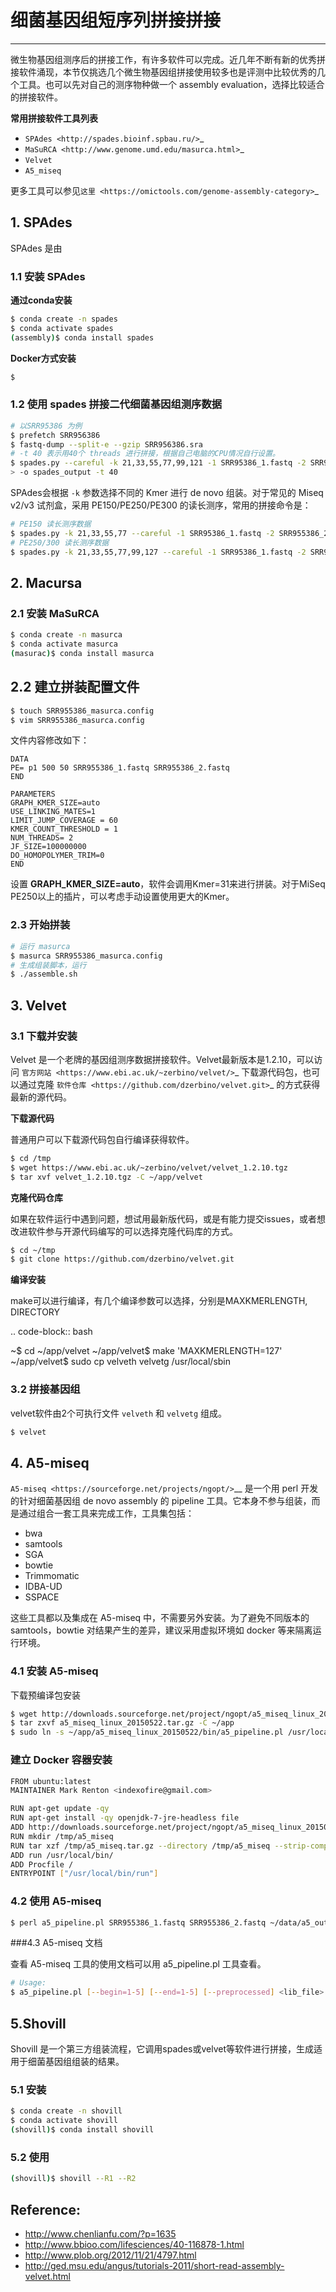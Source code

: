 # 细菌基因组短序列拼接拼接



---

微生物基因组测序后的拼接工作，有许多软件可以完成。近几年不断有新的优秀拼接软件涌现，本节仅挑选几个微生物基因组拼接使用较多也是评测中比较优秀的几个工具。也可以先对自己的测序物种做一个 assembly evaluation，选择比较适合的拼接软件。

**常用拼接软件工具列表**

- `SPAdes <http://spades.bioinf.spbau.ru/>`_
- `MaSuRCA <http://www.genome.umd.edu/masurca.html>`_
- `Velvet`
- `A5_miseq`

更多工具可以参见`这里 <https://omictools.com/genome-assembly-category>`_

## 1. SPAdes

SPAdes 是由

### 1.1 安装 SPAdes

**通过conda安装**

```bash
$ conda create -n spades
$ conda activate spades
(assembly)$ conda install spades
```

**Docker方式安装**

```bash
$
```

### 1.2 使用 spades 拼接二代细菌基因组测序数据

```bash
# 以SRR95386 为例
$ prefetch SRR956386
$ fastq-dump --split-e --gzip SRR956386.sra
# -t 40 表示用40个 threads 进行拼接，根据自己电脑的CPU情况自行设置。
$ spades.py --careful -k 21,33,55,77,99,121 -1 SRR95386_1.fastq -2 SRR955386_2.fastq \
> -o spades_output -t 40
```

SPAdes会根据 `-k` 参数选择不同的 Kmer 进行 de novo 组装。对于常见的 Miseq v2/v3 试剂盒，采用 PE150/PE250/PE300 的读长测序，常用的拼接命令是：

```bash
# PE150 读长测序数据
$ spades.py -k 21,33,55,77 --careful -1 SRR95386_1.fastq -2 SRR955386_2.fastq -o SRR95386_output -t 40
# PE250/300 读长测序数据
$ spades.py -k 21,33,55,77,99,127 --careful -1 SRR95386_1.fastq -2 SRR955386_2.fastq -o SRR95386_output -t 40
```

## 2. Macursa

### 2.1 安装 MaSuRCA

```bash
$ conda create -n masurca
$ conda activate masurca
(masurac)$ conda install masurca
```

## 2.2 建立拼装配置文件

```bash
$ touch SRR955386_masurca.config
$ vim SRR955386_masurca.config
```

文件内容修改如下：

```
DATA
PE= p1 500 50 SRR955386_1.fastq SRR955386_2.fastq
END

PARAMETERS
GRAPH_KMER_SIZE=auto
USE_LINKING_MATES=1
LIMIT_JUMP_COVERAGE = 60
KMER_COUNT_THRESHOLD = 1
NUM_THREADS= 2
JF_SIZE=100000000
DO_HOMOPOLYMER_TRIM=0
END
```

设置 **GRAPH_KMER_SIZE=auto**，软件会调用Kmer=31来进行拼装。对于MiSeq PE250以上的插片，可以考虑手动设置使用更大的Kmer。

### 2.3 开始拼装

```bash
# 运行 masurca
$ masurca SRR955386_masurca.config
# 生成组装脚本，运行
$ ./assemble.sh
```

## 3. Velvet

### 3.1 下载并安装

Velvet 是一个老牌的基因组测序数据拼接软件。Velvet最新版本是1.2.10，可以访问 `官方网站 <https://www.ebi.ac.uk/~zerbino/velvet/>`_ 下载源代码包，也可以通过克隆 `软件仓库 <https://github.com/dzerbino/velvet.git>`_ 的方式获得最新的源代码。

**下载源代码**

普通用户可以下载源代码包自行编译获得软件。

```bash
$ cd /tmp
$ wget https://www.ebi.ac.uk/~zerbino/velvet/velvet_1.2.10.tgz
$ tar xvf velvet_1.2.10.tgz -C ~/app/velvet
```

**克隆代码仓库**

如果在软件运行中遇到问题，想试用最新版代码，或是有能力提交issues，或者想改进软件参与开源代码编写的可以选择克隆代码库的方式。

```bash
$ cd ~/tmp
$ git clone https://github.com/dzerbino/velvet.git
```

**编译安装**

make可以进行编译，有几个编译参数可以选择，分别是MAXKMERLENGTH, DIRECTORY

.. code-block:: bash

   ~$ cd ~/app/velvet
   ~/app/velvet$ make 'MAXKMERLENGTH=127'
   ~/app/velvet$ sudo cp velveth velvetg /usr/local/sbin

### 3.2 拼接基因组

velvet软件由2个可执行文件 `velveth` 和 `velvetg` 组成。

```bash
$ velvet
```

## 4. A5-miseq

`A5-miseq <https://sourceforge.net/projects/ngopt/>`__ 是一个用 perl
开发的针对细菌基因组 de novo assembly 的 pipeline
工具。它本身不参与组装，而是通过组合一套工具来完成工作，工具集包括：

- bwa
- samtools
- SGA
- bowtie
- Trimmomatic
- IDBA-UD
- SSPACE

这些工具都以及集成在 A5-miseq 中，不需要另外安装。为了避免不同版本的
samtools，bowtie 对结果产生的差异，建议采用虚拟环境如 docker
等来隔离运行环境。

### 4.1 安装 A5-miseq

下载预编译包安装

```bash
$ wget http://downloads.sourceforge.net/project/ngopt/a5_miseq_linux_20150522.tar.gz
$ tar zxvf a5_miseq_linux_20150522.tar.gz -C ~/app
$ sudo ln -s ~/app/a5_miseq_linux_20150522/bin/a5_pipeline.pl /usr/local/sbin
```

### 建立 Docker 容器安装

```bash
FROM ubuntu:latest
MAINTAINER Mark Renton <indexofire@gmail.com>

RUN apt-get update -qy
RUN apt-get install -qy openjdk-7-jre-headless file
ADD http://downloads.sourceforge.net/project/ngopt/a5_miseq_linux_20150522.tar.gz /tmp/a5_miseq.tar.gz
RUN mkdir /tmp/a5_miseq
RUN tar xzf /tmp/a5_miseq.tar.gz --directory /tmp/a5_miseq --strip-components=1
ADD run /usr/local/bin/
ADD Procfile /
ENTRYPOINT ["/usr/local/bin/run"]
```

### 4.2 使用 A5-miseq

```bash
$ perl a5_pipeline.pl SRR955386_1.fastq SRR955386_2.fastq ~/data/a5_output
```

###4.3 A5-miseq 文档

查看 A5-miseq 工具的使用文档可以用 a5_pipeline.pl 工具查看。

```bash
# Usage:
$ a5_pipeline.pl [--begin=1-5] [--end=1-5] [--preprocessed] <lib_file> <out_base>
```

## 5.Shovill

Shovill 是一个第三方组装流程，它调用spades或velvet等软件进行拼接，生成适用于细菌基因组组装的结果。

### 5.1 安装

```bash
$ conda create -n shovill
$ conda activate shovill
(shovill)$ conda install shovill
```

### 5.2 使用

```bash
(shovill)$ shovill --R1 --R2
```

## Reference:

* http://www.chenlianfu.com/?p=1635
* http://www.bbioo.com/lifesciences/40-116878-1.html
* http://www.plob.org/2012/11/21/4797.html
* http://ged.msu.edu/angus/tutorials-2011/short-read-assembly-velvet.html
